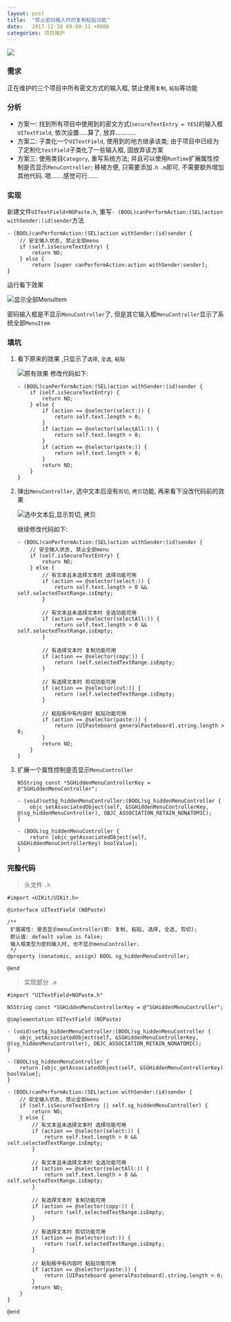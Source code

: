 ```yaml
---
layout: post
title:  "禁止密码输入时的复制粘贴功能"
date:   2017-12-30 09:00:31 +0800
categories: 项目维护
---
```


![](http://upload-images.jianshu.io/upload_images/3538284-8c6d8e3802ebbb3a.jpg?imageMogr2/auto-orient/strip%7CimageView2/2/w/1240)

### 需求
正在维护的三个项目中所有密文方式的输入框, 禁止使用`复制`, `粘贴`等功能

### 分析
* 方案一: 找到所有项目中使用到的密文方式(`secureTextEntry = YES`)的输入框`UITextField`, 依次设置.....算了, 放弃............
* 方案二: 子类化一个`UITextField`, 使用到的地方继承该类; 由于项目中已经为了定制化`textField`子类化了一些输入框, 固放弃该方案
* 方案三: 使用类目`Category`, 重写系统方法; 并且可以使用`RunTime`扩展属性控制是否显示`MenuController`; 移植方便, 只需要添加`.h` `.m`即可, 不需要额外增加其他代码.      嗯.......感觉可行......

### 实现
新建文件`UITextField+NOPaste.h`, 重写`- (BOOL)canPerformAction:(SEL)action withSender:(id)sender`方法

```
- (BOOL)canPerformAction:(SEL)action withSender:(id)sender {
    // 安全输入状态, 禁止全部menu
    if (self.isSecureTextEntry) {
        return NO;
    } else {
        return [super canPerformAction:action withSender:sender];
}
```
运行看下效果

![显示全部MenuItem](http://upload-images.jianshu.io/upload_images/3538284-bb9ea8fae5f6dcd0.png?imageMogr2/auto-orient/strip%7CimageView2/2/w/320)


密码输入框是不显示`MenuController`了, 但是其它输入框`MenuController`显示了系统全部`MenuItem`

### 填坑

1. 看下原来的效果 ,只显示了`选择`, `全选`, `粘贴`

    ![原有效果](http://upload-images.jianshu.io/upload_images/3538284-686fdc893732fbad.png?imageMogr2/auto-orient/strip%7CimageView2/2/w/320)
    修改代码如下:
    
    ```
    - (BOOL)canPerformAction:(SEL)action withSender:(id)sender {
        if (self.isSecureTextEntry) {
            return NO;
        } else {
            if (action == @selector(select:)) {
                return self.text.length > 0;
            }
            if (action == @selector(selectAll:)) {
                return self.text.length > 0;
            }
            if (action == @selector(paste:)) {
                return self.text.length > 0;
            }
            return NO;
        }
    }
    ```

2. 弹出`MenuController`, 选中文本后没有`剪切`, `拷贝`功能, 再来看下没改代码前的效果

    ![选中文本后,显示剪切, 拷贝](http://upload-images.jianshu.io/upload_images/3538284-2c15f62b5f2f5dcd.png?imageMogr2/auto-orient/strip%7CimageView2/2/w/320)
    
    继续修改代码如下:
    
    ```
    - (BOOL)canPerformAction:(SEL)action withSender:(id)sender {
        // 安全输入状态, 禁止全部menu
        if (self.isSecureTextEntry) {
            return NO;
        } else {
            // 有文本且未选择文本时 选择功能可用
            if (action == @selector(select:)) {
                return self.text.length > 0 && self.selectedTextRange.isEmpty;
            }
            
            // 有文本且未选择文本时 全选功能可用
            if (action == @selector(selectAll:)) {
                return self.text.length > 0 && self.selectedTextRange.isEmpty;
            }
            
            // 有选择文本时 复制功能可用
            if (action == @selector(copy:)) {
                return !self.selectedTextRange.isEmpty;
            }
            
            // 有选择文本时 剪切功能可用
            if (action == @selector(cut:)) {
                return !self.selectedTextRange.isEmpty;
            }
            
            // 粘贴板中有内容时 粘贴功能可用
            if (action == @selector(paste:)) {
                return [UIPasteboard generalPasteboard].string.length > 0;
            }
            return NO;
        }
    }
    ```

3. 扩展一个属性控制是否显示`MenuController`

    ```
    NSString const *SGHiddenMenuControllerKey = @"SGHiddenMenuController";
    
    - (void)setSg_hiddenMenuController:(BOOL)sg_hiddenMenuController {
        objc_setAssociatedObject(self, &SGHiddenMenuControllerKey, @(sg_hiddenMenuController), OBJC_ASSOCIATION_RETAIN_NONATOMIC);
    }
    
    - (BOOL)sg_hiddenMenuController {
        return [objc_getAssociatedObject(self, &SGHiddenMenuControllerKey) boolValue];
    }
    ```

### 完整代码
> 头文件 `.h`

```
#import <UIKit/UIKit.h>

@interface UITextField (NOPaste)

/**
 扩展属性: 是否显示menuController(即: 复制, 粘贴, 选择, 全选, 剪切);
 默认值: default value is false;
 输入框类型为密码输入时, 也不显示menuController.
 */
@property (nonatomic, assign) BOOL sg_hiddenMenuController;

@end
```

> 实现部分 `.m`

```
#import "UITextField+NOPaste.h"

NSString const *SGHiddenMenuControllerKey = @"SGHiddenMenuController";

@implementation UITextField (NOPaste)

- (void)setSg_hiddenMenuController:(BOOL)sg_hiddenMenuController {
    objc_setAssociatedObject(self, &SGHiddenMenuControllerKey, @(sg_hiddenMenuController), OBJC_ASSOCIATION_RETAIN_NONATOMIC);
}

- (BOOL)sg_hiddenMenuController {
    return [objc_getAssociatedObject(self, &SGHiddenMenuControllerKey) boolValue];
}

- (BOOL)canPerformAction:(SEL)action withSender:(id)sender {
    // 安全输入状态, 禁止全部menu
    if (self.isSecureTextEntry || self.sg_hiddenMenuController) {
        return NO;
    } else {
        // 有文本且未选择文本时 选择功能可用
        if (action == @selector(select:)) {
            return self.text.length > 0 && self.selectedTextRange.isEmpty;
        }
        
        // 有文本且未选择文本时 全选功能可用
        if (action == @selector(selectAll:)) {
            return self.text.length > 0 && self.selectedTextRange.isEmpty;
        }
        
        // 有选择文本时 复制功能可用
        if (action == @selector(copy:)) {
            return !self.selectedTextRange.isEmpty;
        }
        
        // 有选择文本时 剪切功能可用
        if (action == @selector(cut:)) {
            return !self.selectedTextRange.isEmpty;
        }
        
        // 粘贴板中有内容时 粘贴功能可用
        if (action == @selector(paste:)) {
            return [UIPasteboard generalPasteboard].string.length > 0;
        }
        return NO;
    }
}

@end
```

[jekyll-docs]: https://jekyllrb.com/docs/home
[jekyll-gh]:   https://github.com/jekyll/jekyll
[jekyll-talk]: https://talk.jekyllrb.com/


